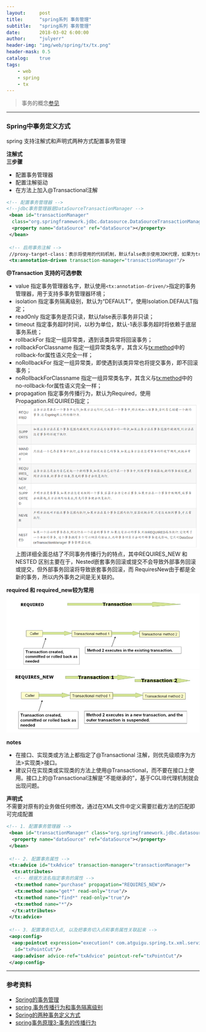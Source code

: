 ```yaml
---
layout:     post
title:      "spring系列 事务管理"
subtitle:   "spring系列 事务管理"
date:       2018-03-02 6:00:00
author:     "julyerr"
header-img: "img/web/spring/tx/tx.png"
header-mask: 0.5
catalog:    true
tags:
    - web
    - spring
    - tx
---
```


>事务的概念[参见](http://julyerr.club/2018/03/13/sql-basic/#事务)

---
### Spring中事务定义方式
spring 支持注解式和声明式两种方式配置事务管理<br>

**注解式**<br>
**三步骤**

- 配置事务管理器
- 配置注解驱动
- 在方法上加入@Transactional注解

```xml
<!-- 配置事务管理器 -->
<!--jdbc事务管理器是DataSourceTransactionManager -->
 <bean id="transactionManager" 
  class="org.springframework.jdbc.datasource.DataSourceTransactionManager">
  <property name="dataSource" ref="dataSource"></property>
 </bean>
  
 <!-- 启用事务注解 -->
 //proxy-target-class：表示将使用的代码机制，默认false表示使用JDK代理，如果为true将使用CGLIB代理
 <tx:annotation-driven transaction-manager="transactionManager"/>
```


**@Transaction 支持的可选参数**<br>

- value 指定事务管理器名字，默认使用`<tx:annotation-driven/>`指定的事务管理器，用于支持多事务管理器环境；
- isolation 指定事务隔离级别，默认为“DEFAULT”，使用Isolation.DEFAULT指定；
- readOnly 指定事务是否只读，默认false表示事务非只读；
- timeout 指定事务超时时间，以秒为单位，默认-1表示事务超时将依赖于底层事务系统；
- rollbackFor 指定一组异常类，遇到该类异常将回滚事务；
- rollbackForClassname 指定一组异常类名字，其含义与<tx:method>中的rollback-for属性语义完全一样；
- noRollbackFor 指定一组异常类，即使遇到该类异常也将提交事务，即不回滚事务；
- noRollbackForClassname 指定一组异常类名字，其含义与<tx:method>中的no-rollback-for属性语义完全一样；
- propagation 指定事务传播行为，默认为Required，使用Propagation.REQUIRED指定；
![](/img/web/spring/tx/progation-ways.png)	
上图详细全面总结了不同事务传播行为的特点，其中REQUIRES_NEW 和  NESTED	区别主要在于，Nested嵌套事务回滚或提交不会导致外部事务回滚或提交，但外部事务回滚将导致嵌套事务回滚，而 RequiresNew由于都是全新的事务，所以内外事务之间是无关联的。<br>

**required 和 required_new较为常用**
![](/img/web/spring/tx/required.jpg)
![](/img/web/spring/tx/required_new.jpg)

**notes**<br>

- 在接口、实现类或方法上都指定了@Transactional 注解，则优先级顺序为方法>实现类>接口。
- 建议只在实现类或实现类的方法上使用@Transactional，而不要在接口上使用。接口上的@Transactional注解是“不能继承的”，基于CGLIB代理机制就会出现问题。

**声明式**<br>
不需要对原有的业务做任何修改，通过在XML文件中定义需要拦截方法的匹配即可完成配置
```xml
<!-- 1. 配置事务管理器 -->
 <bean id="transactionManager" class="org.springframework.jdbc.datasource.DataSourceTransactionManager">
  <property name="dataSource" ref="dataSource"></property>
 </bean>
  
 <!-- 2. 配置事务属性 -->
 <tx:advice id="txAdvice" transaction-manager="transactionManager">
  <tx:attributes>
   <!-- 根据方法名指定事务的属性 -->
   <tx:method name="purchase" propagation="REQUIRES_NEW"/>
   <tx:method name="get*" read-only="true"/>
   <tx:method name="find*" read-only="true"/>
   <tx:method name="*"/>
  </tx:attributes>
 </tx:advice>
  
 <!-- 3. 配置事务切入点, 以及把事务切入点和事务属性关联起来 -->
 <aop:config>
  <aop:pointcut expression="execution(* com.atguigu.spring.tx.xml.service.*.*(..))" 
   id="txPointCut"/>
  <aop:advisor advice-ref="txAdvice" pointcut-ref="txPointCut"/> 
 </aop:config>
```


---
### 参考资料
- [Spring的事务管理](http://blog.51cto.com/s5650326/1718126)
- [spring 事务传播行为和事务隔离级别](http://blog.csdn.net/yujin753/article/details/42242297)
- [Spring的两种事务定义方式](http://blog.csdn.net/heyutao007/article/details/51746394)
- [spring事务原理3-事务的传播行为](http://sqtds.github.io/2014/06/09/2014/spring-tx3/)